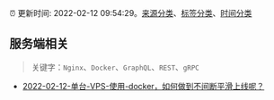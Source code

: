 :alarm_clock: 更新时间: 2022-02-12 09:54:29。[来源分类](../README.md)、[标签分类](../TAGS.md)、[时间分类](../TIMELINE.md)

## 服务端相关


> 关键字：`Nginx`、`Docker`、`GraphQL`、`REST`、`gRPC`



- [2022-02-12-单台-VPS-使用-docker，如何做到不间断平滑上线呢？](https://www.v2ex.com/t/833397) 